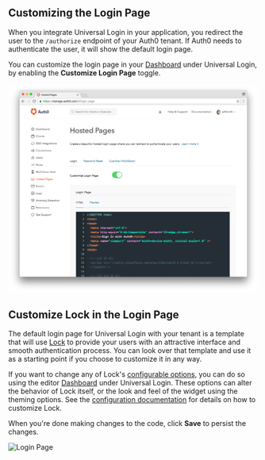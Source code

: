 ## Customizing the Login Page

When you integrate Universal Login in your application, you redirect the user to the `/authorize` endpoint of your Auth0 tenant. If Auth0 needs to authenticate the user, it will show the default login page.

You can customize the login page in your [Dashboard](${manage_url}/#/login_settings) under Universal Login, by enabling the **Customize Login Page** toggle.

![Login Page](/media/articles/hosted-pages/login.png)

## Customize Lock in the Login Page

The default login page for Universal Login with your tenant is a template that will use [Lock](/libraries/lock) to provide your users with an attractive interface and smooth authentication process. You can look over that template and use it as a starting point if you choose to customize it in any way.

If you want to change any of Lock's [configurable options](/libraries/lock/configuration), you can do so using the editor [Dashboard](${manage_url}/#/login_settings) under Universal Login. These options can alter the behavior of Lock itself, or the look and feel of the widget using the theming options. See the [configuration documentation](/libraries/lock/configuration) for details on how to customize Lock.

When you're done making changes to the code, click **Save** to persist the changes.

![Login Page](/media/articles/hosted-pages/hlp-lock.png)
